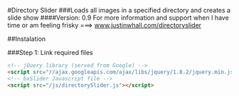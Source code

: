 #Directory Slider
###Loads all images in a specified directory and creates a slide show
####Version: 0.9
For more information and support when I have time or am feeling frisky ===> www.justinwhall.com/directoryslider


##Instalation

###Step 1: Link required files
```html
<!-- jQuery library (served from Google) -->
<script src="//ajax.googleapis.com/ajax/libs/jquery/1.8.2/jquery.min.js"></script>
<!-- bxSlider Javascript file -->
<script src="/js/directorySlider.js"></script>
```